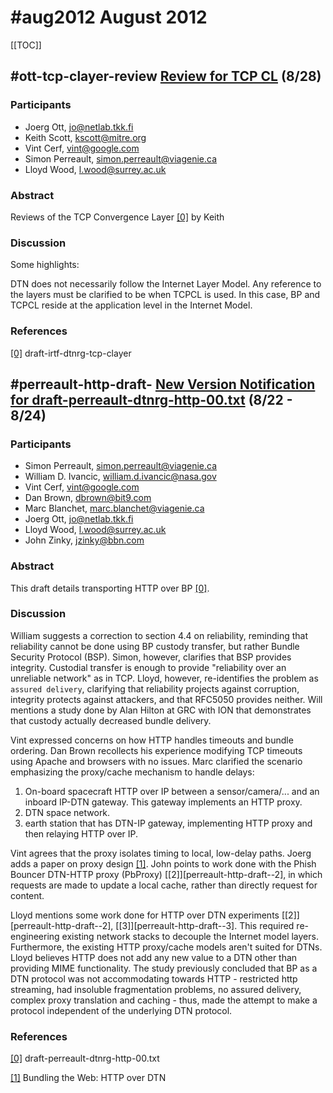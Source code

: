 # #aug2012 August 2012

[[TOC]]


## #ott-tcp-clayer-review [Review for TCP CL](https://www.ietf.org/mail-archive/web/dtn-interest/current/msg04545.html) (8/28)

### Participants

* Joerg Ott, jo@netlab.tkk.fi
* Keith Scott, kscott@mitre.org
* Vint Cerf, vint@google.com
* Simon Perreault, simon.perreault@viagenie.ca
* Lloyd Wood, l.wood@surrey.ac.uk

### Abstract

Reviews of the TCP Convergence Layer [[0]][ott-tcp-clayer-review-0] by Keith

### Discussion

Some highlights:

DTN does not necessarily follow the Internet Layer Model. Any reference to the layers must be clarified to be when TCPCL is used. In this case, BP and TCPCL reside at the application level in the Internet Model.

### References

[ott-tcp-clayer-review-0]: https://datatracker.ietf.org/doc/draft-irtf-dtnrg-tcp-clayer/ "draft-irtf-dtnrg-tcp-clayer"
[[0]](https://datatracker.ietf.org/doc/draft-irtf-dtnrg-tcp-clayer/) draft-irtf-dtnrg-tcp-clayer


## #perreault-http-draft- [New Version Notification for draft-perreault-dtnrg-http-00.txt](https://www.ietf.org/mail-archive/web/dtn-interest/current/msg04520.html) (8/22 - 8/24)

### Participants

* Simon Perreault, simon.perreault@viagenie.ca
* William D. Ivancic, william.d.ivancic@nasa.gov
* Vint Cerf, vint@google.com
* Dan Brown, dbrown@bit9.com
* Marc Blanchet, marc.blanchet@viagenie.ca
* Joerg Ott, jo@netlab.tkk.fi
* Lloyd Wood, l.wood@surrey.ac.uk
* John Zinky, jzinky@bbn.com

### Abstract

This draft details transporting HTTP over BP [[0]][perreault-http-draft--0].

### Discussion

William suggests a correction to section 4.4 on reliability, reminding that reliability cannot be done using BP custody transfer, but rather Bundle Security Protocol (BSP). Simon, however, clarifies that BSP provides integrity. Custodial transfer is enough to provide "reliability over an unreliable network" as in TCP. Lloyd, however, re-identifies the problem as `assured delivery`, clarifying that reliability projects against corruption, integrity protects against attackers, and that RFC5050 provides neither. Will mentions a study done by Alan Hilton at GRC with ION that demonstrates that custody actually decreased bundle delivery.

Vint expressed concerns on how HTTP handles timeouts and bundle ordering. Dan Brown recollects his experience modifying TCP timeouts using Apache and browsers with no issues. Marc clarified the scenario emphasizing the proxy/cache mechanism to handle delays:

1. On-board spacecraft HTTP over IP between a sensor/camera/... and an inboard IP-DTN gateway. This gateway implements an HTTP proxy.
2. DTN space network.
3. earth station that has DTN-IP gateway, implementing HTTP proxy and then relaying HTTP over IP.

Vint agrees that the proxy isolates timing to local, low-delay paths. Joerg adds a paper on proxy design [[1]][perreault-http-draft--1]. John points to work done with the Phish Bouncer DTN-HTTP proxy (PbProxy) [[2]][perreault-http-draft--2], in which requests are made to update a local cache, rather than directly request for content.

Lloyd mentions some work done for HTTP over DTN experiments [[2]][perreault-http-draft--2], [[3]][perreault-http-draft--3]. This required re-engineering existing network stacks to decouple the Internet model layers. Furthermore, the existing HTTP proxy/cache models aren't suited for DTNs. Lloyd believes HTTP does not add any new value to a DTN other than providing MIME functionality. The study previously concluded that BP as a DTN protocol was not accommodating towards HTTP - restricted http streaming, had insoluble fragmentation problems, no assured delivery, complex proxy translation and caching - thus, made the attempt to make a protocol independent of the underlying DTN protocol.

### References

[perreault-http-draft--0]: http://www.ietf.org/internet-drafts/draft-perreault-dtnrg-http-00.txt "draft-perreault-dtnrg-http-00.txt"
[[0]](http://www.ietf.org/internet-drafts/draft-perreault-dtnrg-http-00.txt) draft-perreault-dtnrg-http-00.txt

[perreault-http-draft--1]: http://dtn.dsg.cs.tcd.ie/n4c-summer09/summer09paper/refs/ott-http-dtn.pdf "Bundling the Web: HTTP over DTN"
[[1]](http://dtn.dsg.cs.tcd.ie/n4c-summer09/summer09paper/refs/ott-http-dtn.pdf) Bundling the Web: HTTP over DTN

